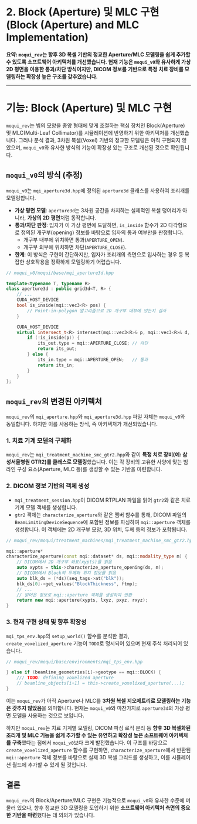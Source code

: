 # 2. Block (Aperture) 및 MLC 구현 (Block (Aperture) and MLC Implementation)

**요약: `moqui_rev`는 향후 3D 복셀 기반의 정교한 Aperture/MLC 모델링을 쉽게 추가할 수 있도록 소프트웨어 아키텍처를 개선했습니다. 현재 기능은 `moqui_v0`와 유사하게 가상 2D 평면을 이용한 통과/차단 방식이지만, DICOM 정보를 기반으로 특정 치료 장비를 모델링하는 확장성 높은 구조를 갖추었습니다.**

---

# 기능: Block (Aperture) 및 MLC 구현

`moqui_rev`는 빔의 모양을 종양 형태에 맞게 조절하는 핵심 장치인 Block(Aperture) 및 MLC(Multi-Leaf Collimator)를 시뮬레이션에 반영하기 위한 아키텍처를 개선했습니다. 그러나 분석 결과, 3차원 복셀(Voxel) 기반의 정교한 모델링은 아직 구현되지 않았으며, `moqui_v0`와 유사한 방식의 기능이 확장성 있는 구조로 개선된 것으로 확인됩니다.

## `moqui_v0`의 방식 (추정)

`moqui_v0`는 `mqi_aperture3d.hpp`에 정의된 `aperture3d` 클래스를 사용하여 조리개를 모델링합니다.

-   **가상 평면 모델**: `aperture3d`는 3차원 공간을 차지하는 실제적인 복셀 덩어리가 아니라, **가상의 2D 평면**처럼 동작합니다.
-   **통과/차단 판정**: 입자가 이 가상 평면에 도달하면, `is_inside` 함수가 2D 다각형으로 정의된 개구부(opening) 정보를 바탕으로 입자의 통과 여부만을 판정합니다.
    -   개구부 내부에 위치하면 통과(`APERTURE_OPEN`).
    -   개구부 외부에 위치하면 차단(`APERTURE_CLOSE`).
-   **한계**: 이 방식은 구현이 간단하지만, 입자가 조리개의 측면으로 입사하는 경우 등 복잡한 상호작용을 정확하게 모델링하기 어렵습니다.

```cpp
// moqui_v0/moqui/base/mqi_aperture3d.hpp

template<typename T, typename R>
class aperture3d : public grid3d<T, R> {
    // ...
    CUDA_HOST_DEVICE
    bool is_inside(mqi::vec3<R> pos) {
        // Point-in-polygon 알고리즘으로 2D 개구부 내부에 있는지 검사
    }

    CUDA_HOST_DEVICE
    virtual intersect_t<R> intersect(mqi::vec3<R>& p, mqi::vec3<R>& d, mqi::vec3<ijk_t> idx) {
        if (!is_inside(p)) {
            its_out.type = mqi::APERTURE_CLOSE; // 차단
            return its_out;
        } else {
            its_in.type = mqi::APERTURE_OPEN;   // 통과
            return its_in;
        }
    }
};
```

## `moqui_rev`의 변경된 아키텍처

`moqui_rev`의 `mqi_aperture.hpp`와 `mqi_aperture3d.hpp` 파일 자체는 `moqui_v0`와 동일합니다. 하지만 이를 사용하는 방식, 즉 아키텍처가 개선되었습니다.

### 1. 치료 기계 모델의 구체화

`moqui_rev`는 `mqi_treatment_machine_smc_gtr2.hpp`와 같이 **특정 치료 장비(예: 삼성서울병원 GTR2)를 클래스로 모델링**했습니다. 이는 각 장비의 고유한 사양에 맞는 빔라인 구성 요소(Aperture, MLC 등)를 생성할 수 있는 기반을 마련합니다.

### 2. DICOM 정보 기반의 객체 생성

-   `mqi_treatment_session.hpp`이 DICOM RTPLAN 파일을 읽어 `gtr2`와 같은 치료 기계 모델 객체를 생성합니다.
-   `gtr2` 객체는 `characterize_aperture`와 같은 멤버 함수를 통해, DICOM 파일의 `BeamLimitingDeviceSequence`에 포함된 정보를 파싱하여 `mqi::aperture` 객체를 생성합니다. 이 객체에는 2D 개구부 모양, 3D 위치, 두께 등의 정보가 포함됩니다.

```cpp
// moqui_rev/moqui/treatment_machines/mqi_treatment_machine_smc_gtr2.hpp

mqi::aperture*
characterize_aperture(const mqi::dataset* ds, mqi::modality_type m) {
    // DICOM에서 2D 개구부 좌표(xypts)를 읽음
    auto xypts = this->characterize_aperture_opening(ds, m);
    // DICOM에서 Block의 두께와 위치 정보를 읽음
    auto blk_ds = (*ds)(seq_tags->at("blk"));
    blk_ds[0]->get_values("BlockThickness", ftmp);
    // ...
    // 읽어온 정보로 mqi::aperture 객체를 생성하여 반환
    return new mqi::aperture(xypts, lxyz, pxyz, rxyz);
}
```

### 3. 현재 구현 상태 및 향후 확장성

`mqi_tps_env.hpp`의 `setup_world()` 함수를 분석한 결과, `create_voxelized_aperture` 기능이 `TODO`로 명시되어 있으며 현재 주석 처리되어 있습니다.

```cpp
// moqui_rev/moqui/base/environments/mqi_tps_env.hpp

} else if (beamline_geometries[i]->geotype == mqi::BLOCK) {
    /// TODO: defining voxelized aperture
    // beamline_objects[i+1] = this->create_voxelixed_aperture(...);
}
```

이는 `moqui_rev`가 아직 Aperture나 MLC를 **3차원 복셀 지오메트리로 모델링하는 기능은 갖추지 않았음**을 의미합니다. 현재는 `moqui_v0`와 마찬가지로 `aperture3d`의 가상 평면 모델을 사용하는 것으로 보입니다.

하지만 `moqui_rev`는 치료 기계별 모델링, DICOM 파싱 로직 분리 등 **향후 3D 복셀화된 조리개 및 MLC 기능을 쉽게 추가할 수 있는 유연하고 확장성 높은 소프트웨어 아키텍처를 구축**했다는 점에서 `moqui_v0`보다 크게 발전했습니다. 이 구조를 바탕으로 `create_voxelized_aperture` 함수를 구현하면, `characterize_aperture`에서 반환된 `mqi::aperture` 객체 정보를 바탕으로 실제 3D 복셀 그리드를 생성하고, 이를 시뮬레이션 월드에 추가할 수 있게 될 것입니다.

## 결론

`moqui_rev`의 Block/Aperture/MLC 구현은 기능적으로 `moqui_v0`와 유사한 수준에 머물러 있으나, 향후 정교한 3D 모델링을 도입하기 위한 **소프트웨어 아키텍처 측면의 중요한 기반을 마련**했다는 데 의의가 있습니다.
